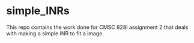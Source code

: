 # simple_INRs
This repo contains the work done for CMSC 828I assignment 2 that deals with making a simple INR to fit a image. 
